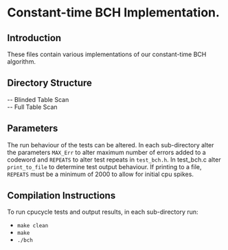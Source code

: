 # Constant-time BCH Implementation.
## Introduction
These files contain various implementations of our constant-time BCH algorithm.

## Directory Structure
-- Blinded Table Scan<br>
-- Full Table Scan<br>

## Parameters
The run behaviour of the tests can be altered. In each sub-directory alter the parameters `MAX_Err` to alter maximum number of errors added to a codeword and `REPEATS` to alter test repeats in `test_bch.h`. In test_bch.c alter `print_to_file` to determine test output behaviour. If printing to a file, `REPEATS` must be a minimum of 2000 to allow for initial cpu spikes.

## Compilation Instructions
To run cpucycle tests and output results, in each sub-directory run:
* `make clean`
* `make`
* `./bch`
